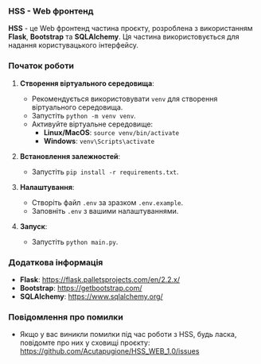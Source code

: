 ### HSS - Web фронтенд

**HSS** - це Web фронтенд частина проєкту, розроблена з використанням **Flask**, **Bootstrap** та **SQLAlchemy**. Ця частина  використовується для надання користувацького інтерфейсу.

### Початок роботи

1. **Створення віртуального середовища**:

    * Рекомендується використовувати `venv` для створення віртуального середовища.
    * Запустіть `python -m venv venv`.
    * Активуйте віртуальне середовище:
        * **Linux/MacOS**: `source venv/bin/activate`
        * **Windows**: `venv\Scripts\activate`

2. **Встановлення залежностей**:

    * Запустіть `pip install -r requirements.txt`.

3. **Налаштування**:

    * Створіть файл `.env` за зразком `.env.example`.
    * Заповніть `.env` з вашими налаштуваннями.

4. **Запуск**:

    * Запустіть `python main.py`.

### Додаткова інформація

* **Flask**: https://flask.palletsprojects.com/en/2.2.x/
* **Bootstrap**: https://getbootstrap.com/
* **SQLAlchemy**: https://www.sqlalchemy.org/

### Повідомлення про помилки

* Якщо у вас виникли помилки під час роботи з HSS, будь ласка, повідомте про них у сховищі проєкту: https://github.com/Acutapugione/HSS_WEB_1.0/issues

